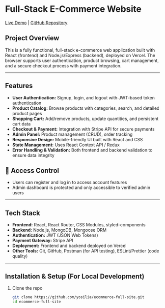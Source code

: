 # Full-Stack E-Commerce Website

[Live Demo](https://dmtouch.vercel.app/) | [GitHub Repository](https://github.com/yosilia/ecommerce-full-site)

## Project Overview

This is a fully functional, full-stack e-commerce web application built with React (frontend) and Node.js/Express (backend), deployed on Vercel. The browser supports user authentication, product browsing, cart management, and a secure checkout process with payment integration.

---

## Features

- **User Authentication:** Signup, login, and logout with JWT-based token authentication
- **Product Catalog:** Browse products with categories, search, and detailed product pages
- **Shopping Cart:** Add/remove products, update quantities, and persistent cart data
- **Checkout & Payment:** Integration with Stripe API for secure payments
- **Admin Panel:** Product management (CRUD), order tracking 
- **Responsive Design:** Mobile-friendly UI built with React and CSS
- **State Management:** Uses React Context API / Redux
- **Error Handling & Validation:** Both frontend and backend validation to ensure data integrity

## 🔐 Access Control

- Users can register and log in to access account features
- Admin dashboard is protected and only accessible to verified admin users

---

## Tech Stack

- **Frontend:** React, React Router, CSS Modules, styled-components
- **Backend:** Node.js, MongoDB, Mongoose ORM
- **Authentication:** JWT (JSON Web Tokens)
- **Payment Gateway:** Stripe API
- **Deployment:** Frontend and backend deployed on Vercel 
- **Other Tools:** Git, GitHub, Postman (for API testing), ESLint/Prettier (code quality)

---

## Installation & Setup (For Local Development)

1. Clone the repo  
   ```bash
   git clone https://github.com/yosilia/ecommerce-full-site.git
   cd ecommerce-full-site
